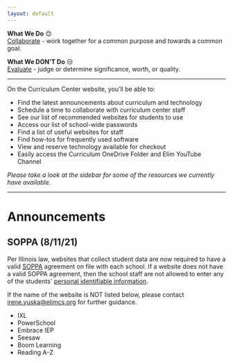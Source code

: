 ```yaml
---
layout: default
---
```

**What We Do** 😊  
<u>Collaborate</u> - work together for a common purpose and towards a common goal.

**What We DON'T Do** 😒  
<u>Evaluate</u> - judge or determine significance, worth, or quality.  

---

On the Curriculum Center website, you’ll be able to:

- Find the latest announcements about curriculum and technology
- Schedule a time to collaborate with curriculum center staff
- See our list of recommended websites for students to use
- Access our list of school-wide passwords
- Find  a list of useful websites for staff
- Find how-tos for frequently used software
- View and reserve technology available for checkout
- Easily access the Curriculum OneDrive Folder and Elim YouTube Channel

_Please take a look at the sidebar for some of the resources we currently have available._

---
# Announcements
## SOPPA (8/11/21)
Per Illinois law, websites that collect student data are now required to have a valid [SOPPA](https://ltcillinois.org/services/dataprivacy/) agreement on file with each school. If a website does not have a valid SOPPA agreement, then the school staff are not allowed to enter any of the students' [personal identifiable information](https://www.iasb.com/about-us/publications/journal/2020/january-february-2020/legal-matters-ready-or-not/). 

If the name of the website is NOT listed below, please contact [irene.yuska@elimcs.org](irene.yuksa@elimcs.org) for further guidance. 
- IXL
- PowerSchool
- Embrace IEP
- Seesaw
- Boom Learning
- Reading A-Z



